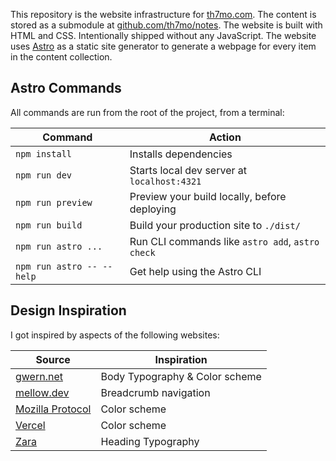 This repository is the website infrastructure for [th7mo.com](https://th7mo.com).
The content is stored as a submodule at
[github.com/th7mo/notes](https://github.com/th7mo/notes). The website is built
with HTML and CSS. Intentionally shipped without any JavaScript. The website
uses [Astro](https://astro.build/) as a static site generator to generate a
webpage for every item in the content collection.

## Astro Commands
All commands are run from the root of the project, from a terminal:

| Command                             | Action                                           |
|-------------------------------------|--------------------------------------------------|
| `npm install`                       | Installs dependencies                            |
| `npm run dev`                       | Starts local dev server at `localhost:4321`      |
| `npm run preview`                   | Preview your build locally, before deploying     |
| `npm run build`                     | Build your production site to `./dist/`          |
| `npm run astro ...`                 | Run CLI commands like `astro add`, `astro check` |
| `npm run astro -- --help`           | Get help using the Astro CLI                     |

## Design Inspiration
I got inspired by aspects of the following websites:  

| Source                                            | Inspiration                    |
|---------------------------------------------------|--------------------------------|
| [gwern.net](https://gwern.net/)                   | Body Typography & Color scheme |
| [mellow.dev](https://mellow.dev/)                 | Breadcrumb navigation          |
| [Mozilla Protocol](https://protocol.mozilla.org/) | Color scheme                   |
| [Vercel](https://vercel.com/)                     | Color scheme                   |
| [Zara](https://www.zara.com)                      | Heading Typography             |

